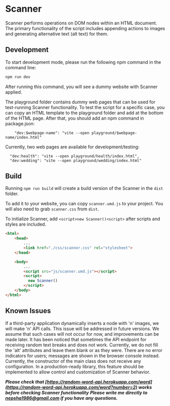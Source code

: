 # Scanner
Scanner performs operations on DOM nodes within an HTML document. The primary functionality of the script includes appending actions to images and generating alternative text (alt text) for them.

## Development

To start development mode, please run the following npm command in the command line:

```bash
npm run dev
```

After running this command, you will see a dummy website with Scanner applied.

The playground folder contains dummy web pages that can be used for test-running Scanner functionality.
To test the script for a specific case, you can copy an HTML template to the playground folder and add <script type="module" src="/src/main.ts"></script> at the bottom of the HTML page.
After that, you should add an npm command in package.json:
```npm
    "dev:$webpage-name": "vite --open playground/$webpage-name/index.html"
```

Currently, two web pages are available for development/testing:

```npm
  "dev:health": "vite --open playground/health/index.html",
  "dev:wedding": "vite --open playground/wedding/index.html"
```

## Build

Running ``npm run build`` will create a build version of the Scanner in the ``dist`` folder. 

To add it to your website, you can copy ``scanner.umd.js`` to your project. You will also need to grab ``scanner.css`` from ``dist``.

To initialize Scanner, add ```<script>new Scanner()<script>``` after scripts and styles are included.

```html
<html>
    <head>
        ...
        <link href="./css/scanner.css" rel="stylesheet">
    </head>

    <body>
        ...
        <script src="js/scanner.umd.js"></script>
        <script>
          new Scanner()
        </script>
    </body>
</html>
```

## Known Issues

If a third-party application dynamically inserts a node with 'n' images, we will make 'n' API calls. This issue will be addressed in future versions. We assume that such cases will not occur for now, and improvements can be made later.
It has been noticed that sometimes the API endpoint for receiving random text breaks and does not work. Currently, we do not fill the 'alt' attributes and leave them blank or as they were. There are no error indicators for users; messages are shown in the browser console instead.
Currently, the constructor of the main class does not receive any configuration. In a production-ready library, this feature should be implemented to allow control and customization of Scanner behavior.


***Please check that [https://random-word-api.herokuapp.com/word](https://random-word-api.herokuapp.com/word?number=2) works before checking Scanner functionality***
***Please write me directly to [nepsha1986@gmail.com](mailto:nepsha1986@gmail.com) if you have any questions.***
